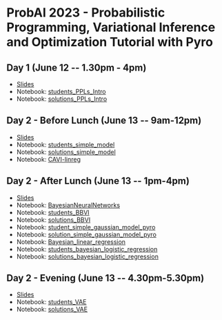 # ProbAI 2023 - Probabilistic Programming, Variational Inference and Optimization Tutorial with Pyro


## Day 1 (June 12 -- 1.30pm - 4pm)
* [Slides](https://github.com/PGM-Lab/2023-ProbAI/raw/main/Day1/probAI-day1.pdf)
* Notebook: [students_PPLs_Intro](https://colab.research.google.com/github/PGM-Lab/2023-ProbAI/blob/main/Day1/notebooks/students_PPLs_Intro.ipynb)
* Notebook: [solutions_PPLs_Intro](https://colab.research.google.com/github/PGM-Lab/2023-ProbAI/blob/main/Day1/notebooks/solutions_PPLs_Intro.ipynb)


## Day 2 - Before Lunch (June 13 -- 9am-12pm)
* [Slides](https://github.com/PGM-Lab/2023-ProbAI/raw/main/Day2-BeforeLunch/probAI-day2_before_lunch.pdf)
* Notebook: [students_simple_model](https://colab.research.google.com/github/PGM-Lab/2023-ProbAI/blob/main/Day2-BeforeLunch/notebooks/students_simple_model.ipynb)
* Notebook: [solutions_simple_model](https://colab.research.google.com/github/PGM-Lab/2023-ProbAI/blob/main/Day2-BeforeLunch/notebooks/solution_simple_model.ipynb)
* Notebook: [CAVI-linreg](https://colab.research.google.com/github/PGM-Lab/2023-ProbAI/blob/main/Day2-BeforeLunch/notebooks/CAVI-linreg.ipynb)


## Day 2 - After Lunch (June 13 -- 1pm-4pm)
* [Slides](https://github.com/PGM-Lab/2023-ProbAI/raw/main/Day2-AfterLunch/probAI-day2_after_lunch.pdf)
* Notebook: [BayesianNeuralNetworks](https://colab.research.google.com/github/PGM-Lab/2023-ProbAI/blob/main/Day2-AfterLunch/notebooks/BayesianNeuralNetworks.ipynb)
* Notebook: [students_BBVI](https://colab.research.google.com/github/PGM-Lab/2023-ProbAI/blob/main/Day2-AfterLunch/notebooks/students_BBVI.ipynb)
* Notebook: [solutions_BBVI](https://colab.research.google.com/github/PGM-Lab/2023-ProbAI/blob/main/Day2-AfterLunch/notebooks/solutions_BBVI.ipynb)
* Notebook: [student_simple_gaussian_model_pyro](https://colab.research.google.com/github/PGM-Lab/2023-ProbAI/blob/main/Day2-AfterLunch/notebooks/student_simple_gaussian_model_pyro.ipynb)
* Notebook: [solution_simple_gaussian_model_pyro](https://colab.research.google.com/github/PGM-Lab/2023-ProbAI/blob/main/Day2-AfterLunch/notebooks/solution_simple_gaussian_model_pyro.ipynb)
* Notebook: [Bayesian_linear_regression](https://colab.research.google.com/github/PGM-Lab/2023-ProbAI/blob/main/Day2-AfterLunch/notebooks/bayesian_linear_regression.ipynb)
* Notebook: [students_bayesian_logistic_regression](https://colab.research.google.com/github/PGM-Lab/2023-ProbAI/blob/main/Day2-AfterLunch/notebooks/students_bayesian_logistic_regression.ipynb)
* Notebook: [solutions_bayesian_logistic_regression](https://colab.research.google.com/github/PGM-Lab/2023-ProbAI/blob/main/Day2-AfterLunch/notebooks/solutions_bayesian_logistic_regression.ipynb)


## Day 2 - Evening (June 13 -- 4.30pm-5.30pm)
* [Slides](https://github.com/PGM-Lab/2023-ProbAI/raw/main/Day2-Evening/probAI-day2_evening.pdf)
* Notebook: [students_VAE](https://colab.research.google.com/github/PGM-Lab/2023-ProbAI/blob/main/Day2-Evening/notebooks/students_VAE.ipynb)
* Notebook: [solutions_VAE](https://colab.research.google.com/github/PGM-Lab/2023-ProbAI/blob/main/Day2-Evening/notebooks/solutions_VAE.ipynb)
